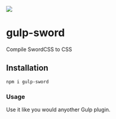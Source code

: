 <img src="https://img.shields.io/coveralls/github/swordcss/gulp-sword?style=for-the-badge"><br />

# gulp-sword
Compile SwordCSS to CSS

## Installation
`npm i gulp-sword`

### Usage
Use it like you would anyother Gulp plugin.